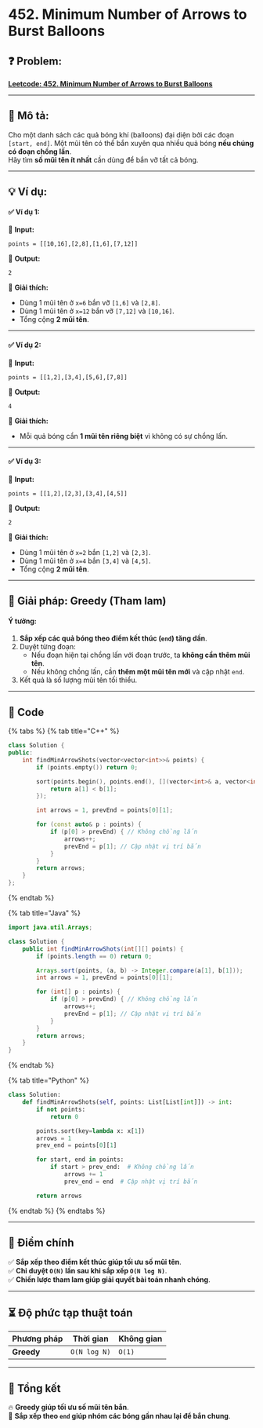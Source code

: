 # 452. Minimum Number of Arrows to Burst Balloons

## **❓ Problem:**&#x20;

[**Leetcode: 452. Minimum Number of Arrows to Burst Balloons**](https://leetcode.com/problems/minimum-number-of-arrows-to-burst-balloons)

***

## **📝 Mô tả:**

Cho một danh sách các quả bóng khí (balloons) đại diện bởi các đoạn `[start, end]`. Một mũi tên có thể bắn xuyên qua nhiều quả bóng **nếu chúng có đoạn chồng lấn**.\
Hãy tìm **số mũi tên ít nhất** cần dùng để bắn vỡ tất cả bóng.

***

## **💡 Ví dụ:**

#### **✅ Ví dụ 1:**

🔹 **Input:**

```plaintext
points = [[10,16],[2,8],[1,6],[7,12]]
```

🔹 **Output:**

```plaintext
2
```

🔹 **Giải thích:**

* Dùng 1 mũi tên ở `x=6` bắn vỡ `[1,6]` và `[2,8]`.
* Dùng 1 mũi tên ở `x=12` bắn vỡ `[7,12]` và `[10,16]`.
* Tổng cộng **2 mũi tên**.

***

#### **✅ Ví dụ 2:**

🔹 **Input:**

```plaintext
points = [[1,2],[3,4],[5,6],[7,8]]
```

🔹 **Output:**

```plaintext
4
```

🔹 **Giải thích:**

* Mỗi quả bóng cần **1 mũi tên riêng biệt** vì không có sự chồng lấn.

***

#### **✅ Ví dụ 3:**

🔹 **Input:**

```plaintext
points = [[1,2],[2,3],[3,4],[4,5]]
```

🔹 **Output:**

```plaintext
2
```

🔹 **Giải thích:**

* Dùng 1 mũi tên ở `x=2` bắn `[1,2]` và `[2,3]`.
* Dùng 1 mũi tên ở `x=4` bắn `[3,4]` và `[4,5]`.
* Tổng cộng **2 mũi tên**.

***

## **🚀 Giải pháp: Greedy (Tham lam)**

#### **Ý tưởng:**

1. **Sắp xếp các quả bóng theo điểm kết thúc (`end`) tăng dần**.
2. Duyệt từng đoạn:
   * Nếu đoạn hiện tại chồng lấn với đoạn trước, ta **không cần thêm mũi tên**.
   * Nếu không chồng lấn, cần **thêm một mũi tên mới** và cập nhật `end`.
3. Kết quả là số lượng mũi tên tối thiểu.

***

## **📜 Code**

{% tabs %}
{% tab title="C++" %}
```cpp
class Solution {
public:
    int findMinArrowShots(vector<vector<int>>& points) {
        if (points.empty()) return 0;

        sort(points.begin(), points.end(), [](vector<int>& a, vector<int>& b) {
            return a[1] < b[1];
        });

        int arrows = 1, prevEnd = points[0][1];

        for (const auto& p : points) {
            if (p[0] > prevEnd) { // Không chồng lấn
                arrows++;
                prevEnd = p[1]; // Cập nhật vị trí bắn
            }
        }
        return arrows;
    }
};
```
{% endtab %}

{% tab title="Java" %}
```java
import java.util.Arrays;

class Solution {
    public int findMinArrowShots(int[][] points) {
        if (points.length == 0) return 0;

        Arrays.sort(points, (a, b) -> Integer.compare(a[1], b[1]));
        int arrows = 1, prevEnd = points[0][1];

        for (int[] p : points) {
            if (p[0] > prevEnd) { // Không chồng lấn
                arrows++;
                prevEnd = p[1]; // Cập nhật vị trí bắn
            }
        }
        return arrows;
    }
}
```
{% endtab %}

{% tab title="Python" %}
```python
class Solution:
    def findMinArrowShots(self, points: List[List[int]]) -> int:
        if not points:
            return 0

        points.sort(key=lambda x: x[1])
        arrows = 1
        prev_end = points[0][1]

        for start, end in points:
            if start > prev_end:  # Không chồng lấn
                arrows += 1
                prev_end = end  # Cập nhật vị trí bắn

        return arrows
```
{% endtab %}
{% endtabs %}

***

## **🎯 Điểm chính**

✅ **Sắp xếp theo điểm kết thúc giúp tối ưu số mũi tên**.\
✅ **Chỉ duyệt `O(N)` lần sau khi sắp xếp `O(N log N)`**.\
✅ **Chiến lược tham lam giúp giải quyết bài toán nhanh chóng**.

***

## **⏳ Độ phức tạp thuật toán**

| Phương pháp | Thời gian    | Không gian |
| ----------- | ------------ | ---------- |
| **Greedy**  | `O(N log N)` | `O(1)`     |

***

## **📌 Tổng kết**

🔥 **Greedy giúp tối ưu số mũi tên bắn**.\
🚀 **Sắp xếp theo `end` giúp nhóm các bóng gần nhau lại để bắn chung**.
